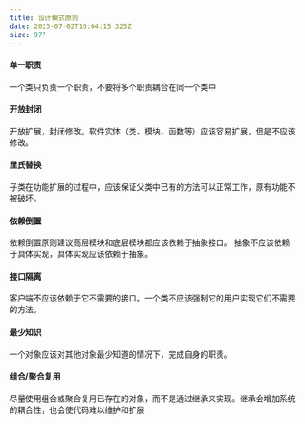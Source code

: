 ```yaml
---
title: 设计模式原则
date: 2023-07-02T10:04:15.325Z
size: 977
---
```

#### 单一职责
一个类只负责一个职责，不要将多个职责耦合在同一个类中
#### 开放封闭
开放扩展，封闭修改。软件实体（类、模块、函数等）应该容易扩展，但是不应该修改。
#### 里氏替换
子类在功能扩展的过程中，应该保证父类中已有的方法可以正常工作，原有功能不被破坏。
#### 依赖倒置
依赖倒置原则建议高层模块和底层模块都应该依赖于抽象接口。
抽象不应该依赖于具体实现，具体实现应该依赖于抽象。
#### 接口隔离
客户端不应该依赖于它不需要的接口。一个类不应该强制它的用户实现它们不需要的方法。
#### 最少知识
一个对象应该对其他对象最少知道的情况下，完成自身的职责。
#### 组合/聚合复用
尽量使用组合或聚合复用已存在的对象，而不是通过继承来实现。继承会增加系统的耦合性，也会使代码难以维护和扩展

